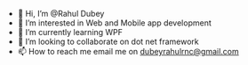 - 👋 Hi, I’m @Rahul Dubey
- 👀 I’m interested in Web and Mobile app development
- 🌱 I’m currently learning WPF
- 💞️ I’m looking to collaborate on dot net framework
- 📫 How to reach me email me on dubeyrahulrnc@gmail.com

<!---
Zen-Rahul/Zen-Rahul is a ✨ special ✨ repository because its `README.md` (this file) appears on your GitHub profile.
You can click the Preview link to take a look at your changes.
--->

